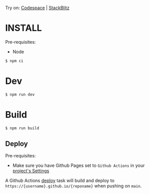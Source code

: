 Try on: [Codespace](https://github.com/codespaces/new?template_repository=abernier%2Ftpl-react) | [StackBlitz](https://stackblitz.com/github/abernier/tpl-react)

# INSTALL

Pre-requisites:

- Node

```sh
$ npm ci
```

# Dev

```sh
$ npm run dev
```

# Build

```sh
$ npm run build
```

## Deploy

Pre-requisites: 

- Make sure you have Github Pages set to `Github Actions` in your [project's Settings](/../../settings/pages)

A Github Actions [deploy](.github/workflows/deploy.yml) task will build and deploy to `https://{username}.github.io/{reponame}` when pushing on `main`.
